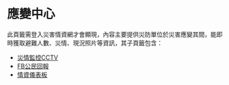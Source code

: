# 應變中心

此頁籤需登入災害情資網才會顯現，內容主要提供災防單位於災害應變其間，能即時獲取避難人數、災情、現況照片等資訊，其子頁籤包含：

* [災情監控CCTV](/應變中心/災情監控CCTV.md)
* [FB公民回報](/應變中心/FB公民回報.md)
* [情資儀表板](/應變中心/情資儀表板.md)
